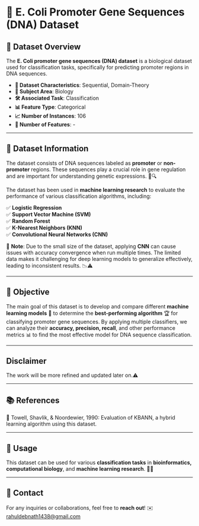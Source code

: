 # 🧬 E. Coli Promoter Gene Sequences (DNA) Dataset

## 📌 Dataset Overview
The **E. Coli promoter gene sequences (DNA) dataset** is a biological dataset used for classification tasks, specifically for predicting promoter regions in DNA sequences. 

- **📂 Dataset Characteristics**: Sequential, Domain-Theory
- **🔬 Subject Area**: Biology
- **🛠 Associated Task**: Classification
- **📊 Feature Type**: Categorical
- **📈 Number of Instances**: 106
- **🔢 Number of Features**: - 

---

## 📜 Dataset Information
The dataset consists of DNA sequences labeled as **promoter** or **non-promoter** regions. These sequences play a crucial role in gene regulation and are important for understanding genetic expressions. 🧬🔍

The dataset has been used in **machine learning research** to evaluate the performance of various classification algorithms, including:

✅ **Logistic Regression**  
✅ **Support Vector Machine (SVM)**  
✅ **Random Forest**  
✅ **K-Nearest Neighbors (KNN)**  
✅ **Convolutional Neural Networks (CNN)**

🔴 **Note**: Due to the small size of the dataset, applying **CNN** can cause issues with accuracy convergence when run multiple times. The limited data makes it challenging for deep learning models to generalize effectively, leading to inconsistent results. 📉⚠️

---

## 🎯 Objective
The main goal of this dataset is to develop and compare different **machine learning models** 🤖 to determine the **best-performing algorithm** 🏆 for classifying promoter gene sequences. By applying multiple classifiers, we can analyze their **accuracy, precision, recall**, and other performance metrics 📊 to find the most effective model for DNA sequence classification.

---
## Disclaimer
The work will be more refined and updated later on.⚠️

---

## 📚 References
📖 Towell, Shavlik, & Noordewier, 1990: Evaluation of KBANN, a hybrid learning algorithm using this dataset.

---

## 🔗 Usage
This dataset can be used for various **classification tasks** in **bioinformatics, computational biology**, and **machine learning research**. 🏥🔬

---

## 📩 Contact
For any inquiries or collaborations, feel free to **reach out**! ✉️
rahuldebnath1438@gmail.com



